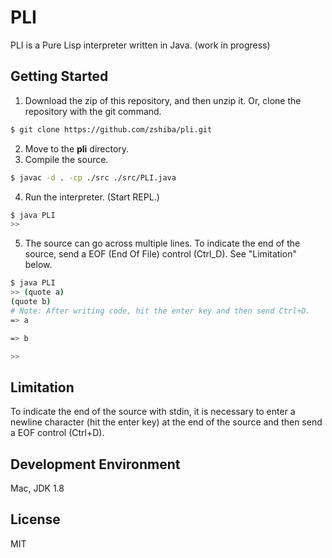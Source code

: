 # PLI
PLI is a Pure Lisp interpreter written in Java. (work in progress)

## Getting Started
1. Download the zip of this repository, and then unzip it. Or, clone the repository with the git command.
```bash
$ git clone https://github.com/zshiba/pli.git
```
2. Move to the **pli** directory.
3. Compile the source.
```bash
$ javac -d . -cp ./src ./src/PLI.java
```
4. Run the interpreter. (Start REPL.)
```bash
$ java PLI
>> 
```
5. The source can go across multiple lines. To indicate the end of the source, send a EOF (End Of File) control (Ctrl_D). See "Limitation" below.
```bash
$ java PLI
>> (quote a)
(quote b)
# Note: After writing code, hit the enter key and then send Ctrl+D.
=> a

=> b

>> 
```



## Limitation
To indicate the end of the source with stdin, it is necessary to enter a newline character (hit the enter key) at the end of the source and then send a EOF control (Ctrl+D).

## Development Environment
Mac, JDK 1.8

## License
MIT
